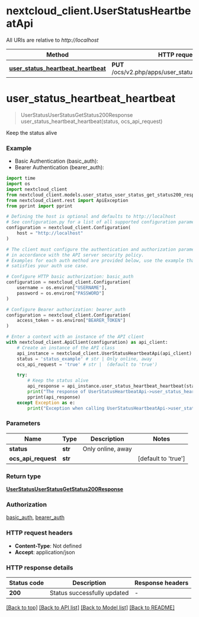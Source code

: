 # nextcloud_client.UserStatusHeartbeatApi

All URIs are relative to *http://localhost*

Method | HTTP request | Description
------------- | ------------- | -------------
[**user_status_heartbeat_heartbeat**](UserStatusHeartbeatApi.md#user_status_heartbeat_heartbeat) | **PUT** /ocs/v2.php/apps/user_status/api/v1/heartbeat | Keep the status alive


# **user_status_heartbeat_heartbeat**
> UserStatusUserStatusGetStatus200Response user_status_heartbeat_heartbeat(status, ocs_api_request)

Keep the status alive

### Example

* Basic Authentication (basic_auth):
* Bearer Authentication (bearer_auth):
```python
import time
import os
import nextcloud_client
from nextcloud_client.models.user_status_user_status_get_status200_response import UserStatusUserStatusGetStatus200Response
from nextcloud_client.rest import ApiException
from pprint import pprint

# Defining the host is optional and defaults to http://localhost
# See configuration.py for a list of all supported configuration parameters.
configuration = nextcloud_client.Configuration(
    host = "http://localhost"
)

# The client must configure the authentication and authorization parameters
# in accordance with the API server security policy.
# Examples for each auth method are provided below, use the example that
# satisfies your auth use case.

# Configure HTTP basic authorization: basic_auth
configuration = nextcloud_client.Configuration(
    username = os.environ["USERNAME"],
    password = os.environ["PASSWORD"]
)

# Configure Bearer authorization: bearer_auth
configuration = nextcloud_client.Configuration(
    access_token = os.environ["BEARER_TOKEN"]
)

# Enter a context with an instance of the API client
with nextcloud_client.ApiClient(configuration) as api_client:
    # Create an instance of the API class
    api_instance = nextcloud_client.UserStatusHeartbeatApi(api_client)
    status = 'status_example' # str | Only online, away
    ocs_api_request = 'true' # str |  (default to 'true')

    try:
        # Keep the status alive
        api_response = api_instance.user_status_heartbeat_heartbeat(status, ocs_api_request)
        print("The response of UserStatusHeartbeatApi->user_status_heartbeat_heartbeat:\n")
        pprint(api_response)
    except Exception as e:
        print("Exception when calling UserStatusHeartbeatApi->user_status_heartbeat_heartbeat: %s\n" % e)
```



### Parameters

Name | Type | Description  | Notes
------------- | ------------- | ------------- | -------------
 **status** | **str**| Only online, away | 
 **ocs_api_request** | **str**|  | [default to &#39;true&#39;]

### Return type

[**UserStatusUserStatusGetStatus200Response**](UserStatusUserStatusGetStatus200Response.md)

### Authorization

[basic_auth](../README.md#basic_auth), [bearer_auth](../README.md#bearer_auth)

### HTTP request headers

 - **Content-Type**: Not defined
 - **Accept**: application/json

### HTTP response details
| Status code | Description | Response headers |
|-------------|-------------|------------------|
**200** | Status successfully updated |  -  |

[[Back to top]](#) [[Back to API list]](../README.md#documentation-for-api-endpoints) [[Back to Model list]](../README.md#documentation-for-models) [[Back to README]](../README.md)

